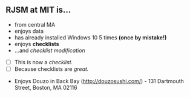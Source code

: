 ## RJSM at MIT is...

- from central MA
- enjoys data
- has already installed Windows 10 5 times **(once by mistake!)**
- enjoys **checklists**
- ...and _checklist modification_

- [ ] This is now a _checklist._
- [ ] Because checklists are _great._

- Enjoys Douzo in Back Bay (http://douzosushi.com/) - 131 Dartmouth Street, Boston, MA 02116
